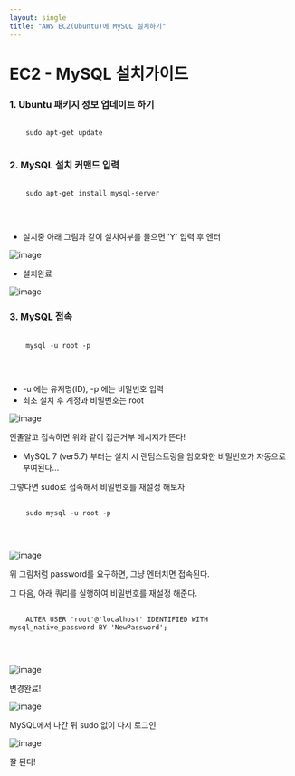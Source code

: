```yaml
---
layout: single
title: "AWS EC2(Ubuntu)에 MySQL 설치하기"
---
```


<h1>EC2 - MySQL 설치가이드</h1>

<h3>1. Ubuntu 패키지 정보 업데이트 하기</h3>
<pre>
  <code>
    sudo apt-get update
  </code>
</pre>

<h3>2. MySQL 설치 커맨드 입력</h3>
<pre>
  <code>
    sudo apt-get install mysql-server
  </code>
</pre>
<br>

* 설치중 아래 그림과 같이 설치여부를 물으면 'Y' 입력 후 엔터

![image](https://user-images.githubusercontent.com/38518827/148349110-7b7c9bca-27d7-4c9c-b535-f9b4b4dd2e5d.png)

* 설치완료

![image](https://user-images.githubusercontent.com/38518827/148350361-59ae4f09-4e9c-4f54-9296-e05302483a98.png)

<h3>3. MySQL 접속</h3>
<pre>
  <code>
    mysql -u root -p
  </code>
</pre>
<br>

* -u 에는 유저명(ID), -p 에는 비밀번호 입력
* 최초 설치 후 계정과 비밀번호는 root

![image](https://user-images.githubusercontent.com/38518827/148352071-c8814efc-ded6-4cf9-b7f6-67fea358334c.png)

인줄알고 접속하면 위와 같이 접근거부 메시지가 뜬다!

*  MySQL 7 (ver5.7) 부터는 설치 시 랜덤스트링을 암호화한 비밀번호가 자동으로 부여된다...

그렇다면 sudo로 접속해서 비밀번호를 재설정 해보자
<pre>
  <code>
    sudo mysql -u root -p
  </code>
</pre>
<br>

![image](https://user-images.githubusercontent.com/38518827/148509641-25f07f3f-1cd6-4b00-8f4d-35de22a7a383.png)

위 그림처럼 password를 요구하면, 그냥 엔터치면 접속된다.

그 다음, 아래 쿼리를 실행하여 비밀번호를 재설정 해준다.

<pre>
  <code>
    ALTER USER 'root'@'localhost' IDENTIFIED WITH mysql_native_password BY 'NewPassword';
  </code>
</pre>
<br>

![image](https://user-images.githubusercontent.com/38518827/149682998-7787f722-cce4-45b6-81ae-f648623e6aaf.png)

변경완료!

![image](https://user-images.githubusercontent.com/38518827/148514518-eb6d6ae5-7141-4be7-8ac0-c116591708bd.png)

MySQL에서 나간 뒤 sudo 없이 다시 로그인

![image](https://user-images.githubusercontent.com/38518827/149683159-e6568db8-afe5-4151-a5b0-039cc72d770c.png)

잘 된다!
